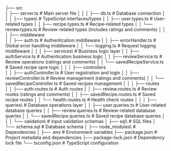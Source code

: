 ├── src\
│ ├── server.ts # Main server file
│ │
│ ├── db.ts # Database connection
│ │
│ ├── types\ # TypeScript interfaces/types
│ │ ├── user.types.ts # User-related types
│ │ ├── recipe.types.ts # Recipe-related types
│ │ └── review.types.ts # Review-related types (includes ratings and comments)
│ │
│ ├── middleware\
│ │ ├── auth.ts # Authentication middleware
│ │ ├── errorHandler.ts # Global error handling middleware
│ │ └── logging.ts # Request logging middleware
│ │
│ ├── services\ # Business logic layer
│ │ ├── authService.ts # Authentication business logic
│ │ ├── reviewService.ts # Review operations (ratings and comments)
│ │ └── savedRecipeService.ts # Saved recipe opre logic
│ │
│ ├── controllers\
│ │ ├── authController.ts # User registration and login
│ │ ├── reviewController.ts # Review management (ratings and comments)
│ │ └── savedRecipeController.ts # Saved recipes management
│ │
│ ├── routes\
│ │ ├── auth.routes.ts # Auth routes
│ │ ├── review.routes.ts # Review routes (ratings and comments)
│ │ ├── savedRecipe.routes.ts # Saved recipe routes
│ │ └── health.routes.ts # Health check routes
│ │
│ ├── queries\ # Database operations layer
│ │ ├── user.queries.ts # User-related database queries
│ │ ├── review.queries.ts # Review-related database queries
│ │ └── savedRecipe.queries.ts # Saved recipe database queries
│ │
│ └── validation\ # Input validation schemas
│
├── sql\ # SQL files
│ └── schema.sql # Database schema
│
├── node_modules\ # Dependencies
│
├── .env # Environment variables
├── package.json # Project metadata and dependencies
├── package-lock.json # Dependency lock file
└── tsconfig.json # TypeScript configuration
